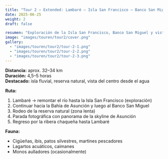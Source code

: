 ```yaml
---
title: "Tour 2 – Extended: Lambaré – Isla San Francisco – Banco San Miguel – Bahía & Asunción-Panorama"
date: 2025-06-25
weight: 2
draft: false

resumen: "Exploración de la Isla San Francisco, Banco San Miguel y vistas de Asunción desde el agua."
image: "images/touren/tour2/cover.png"
gallery:
  - "images/touren/tour2/tour-2-1.png"
  - "images/touren/tour2/tour-2-2.png"
  - "images/touren/tour2/tour-2-3.png"
---
```

**Distancia:** aprox. 32–34 km  
**Duración:** 4,5–5 horas  
**Destacado:** isla fluvial, reserva natural, vista del centro desde el agua  

**Ruta:**  
1. Lambaré → remontar el río hasta la Isla San Francisco (exploración)  
2. Continuar hacia la Bahía de Asunción y luego al Banco San Miguel  
3. Rodeo de la reserva natural (zona lenta)  
4. Parada fotográfica con panorama de la skyline de Asunción  
5. Regreso por la ribera chaqueña hasta Lambaré  

**Fauna:**  
- Cigüeñas, ibis, patos silvestres, martines pescadores  
- Lagartos acuáticos, caimanes  
- Monos aulladores (ocasionalmente)  
